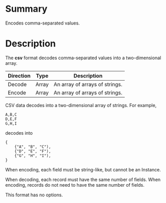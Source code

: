 # Summary
Encodes comma-separated values.

# Description
The **csv** format decodes comma-separated values into a two-dimensional array.

Direction | Type  | Description
----------|-------|------------
Decode    | Array | An array of arrays of strings.
Encode    | Array | An array of arrays of strings.

CSV data decodes into a two-dimensional array of strings. For example,

	A,B,C
	D,E,F
	G,H,I

decodes into

	{
		{"A", "B", "C"),
		{"D", "E", "F"),
		{"G", "H", "I"),
	}

When encoding, each field must be string-like, but cannot be an Instance.

When decoding, each record must have the same number of fields. When encoding,
records do not need to have the same number of fields.

This format has no options.
